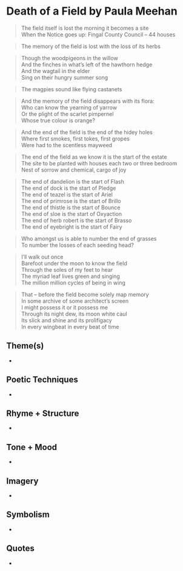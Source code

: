 # Death of a Field by Paula Meehan

> The field itself is lost the morning it becomes a site  
> When the Notice goes up: Fingal County Council – 44 houses  

> The memory of the field is lost with the loss of its herbs  

> Though the woodpigeons in the willow  
> And the finches in what’s left of the hawthorn hedge  
> And the wagtail in the elder  
> Sing on their hungry summer song  

> The magpies sound like flying castanets  

> And the memory of the field disappears with its flora:  
> Who can know the yearning of yarrow  
> Or the plight of the scarlet pimpernel  
> Whose true colour is orange?  

> And the end of the field is the end of the hidey holes  
> Where first smokes, first tokes, first gropes  
> Were had to the scentless mayweed  

> The end of the field as we know it is the start of the estate  
> The site to be planted with houses each two or three bedroom  
> Nest of sorrow and chemical, cargo of joy  

> The end of dandelion is the start of Flash  
> The end of dock is the start of Pledge  
> The end of teazel is the start of Ariel  
> The end of primrose is the start of Brillo  
> The end of thistle is the start of Bounce  
> The end of sloe is the start of Oxyaction  
> The end of herb robert is the start of Brasso  
> The end of eyebright is the start of Fairy  

> Who amongst us is able to number the end of grasses  
> To number the losses of each seeding head?  

> I’ll walk out once  
> Barefoot under the moon to know the field  
> Through the soles of my feet to hear  
> The myriad leaf lives green and singing  
> The million million cycles of being in wing  

> That – before the field become solely map memory  
> In some archive of some architect’s screen  
> I might possess it or it possess me  
> Through its night dew, its moon white caul  
> Its slick and shine and its prolifigacy  
> In every wingbeat in every beat of time   

## Theme(s)
- 

## Poetic Techniques
- 

## Rhyme + Structure
- 

## Tone + Mood
- 

## Imagery
- 

## Symbolism
- 

## Quotes
- 
